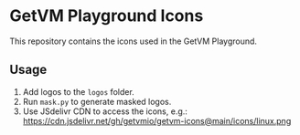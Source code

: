 # GetVM Playground Icons

This repository contains the icons used in the GetVM Playground.

## Usage

1. Add logos to the `logos` folder.
2. Run `mask.py` to generate masked logos.
3. Use JSdelivr CDN to access the icons, e.g.: <https://cdn.jsdelivr.net/gh/getvmio/getvm-icons@main/icons/linux.png>
